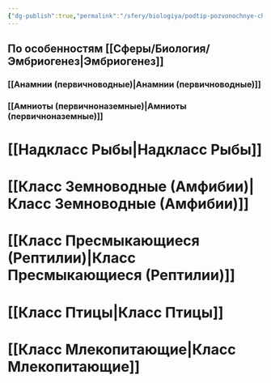 ```yaml
---
{"dg-publish":true,"permalink":"/sfery/biologiya/podtip-pozvonochnye-cherepnye/","tags":["Эволюция"]}
---
```


## По особенностям [[Сферы/Биология/Эмбриогенез\|Эмбриогенез]]
### [[Анамнии (первичноводные)\|Анамнии (первичноводные)]]
### [[Амниоты (первичноназемные)\|Амниоты (первичноназемные)]]
# [[Надкласс Рыбы\|Надкласс Рыбы]]
# [[Класс Земноводные (Амфибии)\|Класс Земноводные (Амфибии)]]
# [[Класс Пресмыкающиеся (Рептилии)\|Класс Пресмыкающиеся (Рептилии)]]
# [[Класс Птицы\|Класс Птицы]]
# [[Класс Млекопитающие\|Класс Млекопитающие]]
